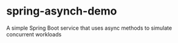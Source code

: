 # spring-asynch-demo
A simple Spring Boot service that uses async methods to simulate concurrent workloads 
